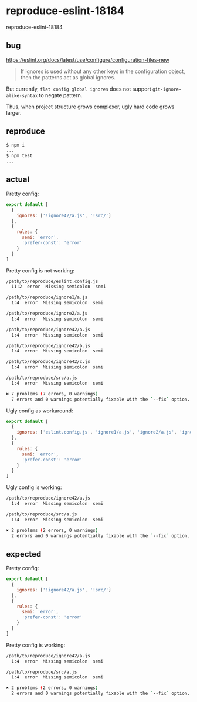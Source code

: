 # reproduce-eslint-18184

reproduce-eslint-18184

## bug

https://eslint.org/docs/latest/use/configure/configuration-files-new

> If ignores is used without any other keys in the configuration object, then the patterns act as global ignores. 

But currently, `flat config global ignores` does not support `git-ignore-alike-syntax` to negate pattern.

Thus, when project structure grows complexer, ugly hard code grows larger.

## reproduce

```sh
$ npm i
...
$ npm test
...
```

## actual

Pretty config:

```js
export default [
  {
    ignores: ['!ignore42/a.js', '!src/']
  },
  {
    rules: {
      semi: 'error',
      'prefer-const': 'error'
    }
  }
]
```

Pretty config is not working:

```sh
/path/to/reproduce/eslint.config.js
  11:2  error  Missing semicolon  semi

/path/to/reproduce/ignore1/a.js
  1:4  error  Missing semicolon  semi

/path/to/reproduce/ignore2/a.js
  1:4  error  Missing semicolon  semi

/path/to/reproduce/ignore42/a.js
  1:4  error  Missing semicolon  semi

/path/to/reproduce/ignore42/b.js
  1:4  error  Missing semicolon  semi

/path/to/reproduce/ignore42/c.js
  1:4  error  Missing semicolon  semi

/path/to/reproduce/src/a.js
  1:4  error  Missing semicolon  semi

✖ 7 problems (7 errors, 0 warnings)
  7 errors and 0 warnings potentially fixable with the `--fix` option.

```

Ugly config as workaround:

```js
export default [
  {
    ignores: ['eslint.config.js', 'ignore1/a.js', 'ignore2/a.js', 'ignore42/b.js', 'ignore42/c.js']
  },
  {
    rules: {
      semi: 'error',
      'prefer-const': 'error'
    }
  }
]
```

Ugly config is working:

```sh
/path/to/reproduce/ignore42/a.js
  1:4  error  Missing semicolon  semi

/path/to/reproduce/src/a.js
  1:4  error  Missing semicolon  semi

✖ 2 problems (2 errors, 0 warnings)
  2 errors and 0 warnings potentially fixable with the `--fix` option.

```

## expected

Pretty config:

```js
export default [
  {
    ignores: ['!ignore42/a.js', '!src/']
  },
  {
    rules: {
      semi: 'error',
      'prefer-const': 'error'
    }
  }
]
```

Pretty config is working:

```sh
/path/to/reproduce/ignore42/a.js
  1:4  error  Missing semicolon  semi

/path/to/reproduce/src/a.js
  1:4  error  Missing semicolon  semi

✖ 2 problems (2 errors, 0 warnings)
  2 errors and 0 warnings potentially fixable with the `--fix` option.

```

